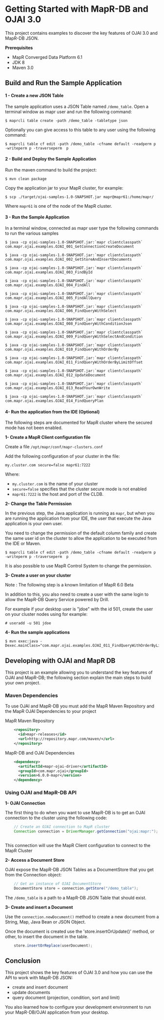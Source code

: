 # Getting Started with MapR-DB and OJAI 3.0

This project contains examples to discover the key features of OJAI 3.0 and MapR-DB JSON. 


**Prerequisites**

* MapR Converged Data Platform 6.1
* JDK 8
* Maven 3.0


## Build and Run the Sample Application


#### 1 - Create a new JSON Table

The sample application uses a JSON Table named `/demo_table`. Open a terminal window as mapr user and run the following command:
 
```
$ maprcli table create -path /demo_table -tabletype json
```

Optionally you can give access to this table to any user using the following command:

```
$ maprcli table cf edit -path /demo_table -cfname default -readperm p -writeperm p -traverseperm  p
```

#### 2 - Build and Deploy the Sample Application

Run the maven command to build the project:

```
$ mvn clean package
```

Copy the application jar to your MapR cluster, for example:

```
$ scp ./target/ojai-samples-1.0-SNAPSHOT.jar mapr@mapr61:/home/mapr/ 
```

Where `mapr61` is one of the node of the MapR cluster.


#### 3 - Run the Sample Application

In a terminal window, connected as mapr user type the following commands to run the various samples


```
$ java -cp ojai-samples-1.0-SNAPSHOT.jar:`mapr clientclasspath` com.mapr.ojai.examples.OJAI_001_GetConnectionCreateDocument 

$ java -cp ojai-samples-1.0-SNAPSHOT.jar:`mapr clientclasspath` com.mapr.ojai.examples.OJAI_002_GetStoreAndInsertDocuments 

$ java -cp ojai-samples-1.0-SNAPSHOT.jar:`mapr clientclasspath` com.mapr.ojai.examples.OJAI_003_FindById 

$ java -cp ojai-samples-1.0-SNAPSHOT.jar:`mapr clientclasspath` com.mapr.ojai.examples.OJAI_004_FindAll

$ java -cp ojai-samples-1.0-SNAPSHOT.jar:`mapr clientclasspath` com.mapr.ojai.examples.OJAI_005_FindAllQuery 

$ java -cp ojai-samples-1.0-SNAPSHOT.jar:`mapr clientclasspath` com.mapr.ojai.examples.OJAI_006_FindQueryWithSelect 

$ java -cp ojai-samples-1.0-SNAPSHOT.jar:`mapr clientclasspath` com.mapr.ojai.examples.OJAI_008_FindQueryWithConditionJson 

$ java -cp ojai-samples-1.0-SNAPSHOT.jar:`mapr clientclasspath` com.mapr.ojai.examples.OJAI_009_FindQueryWithSelectAndCondition 

$ java -cp ojai-samples-1.0-SNAPSHOT.jar:`mapr clientclasspath` com.mapr.ojai.examples.OJAI_010_FindQueryWithOrderBy

$ java -cp ojai-samples-1.0-SNAPSHOT.jar:`mapr clientclasspath` com.mapr.ojai.examples.OJAI_011_FindQueryWithOrderByLimitOffset 

$ java -cp ojai-samples-1.0-SNAPSHOT.jar:`mapr clientclasspath` com.mapr.ojai.examples.OJAI_012_UpdateDocument 

$ java -cp ojai-samples-1.0-SNAPSHOT.jar:`mapr clientclasspath` com.mapr.ojai.examples.OJAI_013_ReadYourOwnWrite 

$ java -cp ojai-samples-1.0-SNAPSHOT.jar:`mapr clientclasspath` com.mapr.ojai.examples.OJAI_014_FindQueryPlan 

```


#### 4- Run the application from the IDE (Optional)

The following steps are documented for MapR cluster where the secured mode has not been enabled.

**1- Create a MapR Client configuration file**

Create a file  `/opt/mapr/conf/mapr-clusters.conf`

Add the following configuration of your cluster in the file:

```
my.cluster.com secure=false mapr61:7222
```

Where:

* `my.cluster.com` is the name of your cluster
* `secure=false` specifies that the cluster secure mode is not enabled
* `mapr61:7222` is the host and port of the CLDB.

**2- Change the Table Permission**

In the previous step, the Java application is running as `mapr`, but when you are running the application from your IDE, the 
user that execute the Java application is your own user.

You need to change the permission of the default column family and create the same user id on the cluster to allow the application to be executed from the IDE or Maven.

```
$ maprcli table cf edit -path /demo_table -cfname default -readperm p -writeperm p -traverseperm  p
```

It is also possible to use MapR Control System to change the permission.


**3- Create a user on your cluster**

Note : The following step is a known limitation of MapR 6.0 Beta

In addition to this, you also need to create a user with the same login to allow the MapR-DB Query Service powered by Drill.

For example if your desktop user is "jdoe" with the id 501, create the user on your cluster nodes using for example:

```
# useradd -u 501 jdoe
```


**4- Run the sample applications**


```
$ mvn exec:java -Dexec.mainClass="com.mapr.ojai.examples.OJAI_011_FindQueryWithOrderByLimitOffset"
```




## Developing with OJAI and MapR DB

This project is an example allowing you to understand the key features of OJAI and MapR-DB; 
the following section explain the main steps to build your own project.


### Maven Dependencies

To use OJAI and MapR-DB you must add the MapR Maven Repository and the MapR OJAI Dependencies to your project

MapR Maven Repository

```xml
    <repository>
      <id>mapr-releases</id>
      <url>http://repository.mapr.com/maven/</url>
    </repository>

```

MapR-DB and OJAI Dependencies

```xml
    <dependency>
      <artifactId>mapr-ojai-driver</artifactId>
      <groupId>com.mapr.ojai</groupId>
      <version>6.0.0-mapr</version>
    </dependency>
```


### Using OJAI and MapR-DB API


**1- OJAI Connection**

The first thing to do when you want to use MapR-DB is to get an OJAI connection to the cluster using the following code:

```java
    // Create an OJAI connection to MapR cluster
    Connection connection = DriverManager.getConnection("ojai:mapr:");
	
```

This connection will use the MapR Client configuration to connect to the MapR Cluster

**2- Access a Document Store**

OJAI expose the MapR-DB JSON Tables as a DocumentStore that you get from the Connection object:

```java
    // Get an instance of OJAI DocumentStore
    DocumentStore store = connection.getStore("/demo_table");

```

The `/demo_table` is a path to a MapR-DB JSON Table that should exist.

**3- Create and insert a Document**

Use the `connection.newDocument()` method to create a new document from a String, Map, Java Bean or JSON Object.

Once the document is created use the 'store.insertOrUpdate()' method, or other, to insert the document in the table.

```java
    store.insertOrReplace(userDocument);
```



## Conclusion

This project shows the key features of OJAI 3.0 and how you can use the API to work with MapR-DB JSON:

* create and insert document
* update documents
* query document (projection, condition, sort and limit)

You also learned how to configure your development environment to run your MapR-DB/OJAI application from your desktop.

